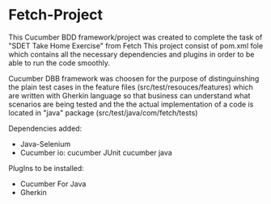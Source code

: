 # Fetch-Project

This Cucumber BDD framework/project was created to complete the task of "SDET Take Home Exercise" from Fetch
This project consist of pom.xml fole which contains all the necessary dependencies and plugins in order to be able to run the code smoothly.

Cucumber DBB framework was choosen for the purpose of distinguinshing the plain test cases in the feature files (src/test/resouces/features) which are written with Gherkin language 
  so that business can understand what scenarios are being tested and the the actual implementation of a code is located in "java" package (src/test/java/com/fetch/tests)



Dependencies added:
 - Java-Selenium
 - Cucumber io:
   cucumber JUnit
   cucumber java


PlugIns to be installed:
 - Cucumber For Java
 - Gherkin



